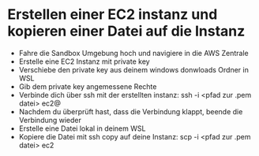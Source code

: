 # Erstellen einer EC2 instanz und kopieren einer Datei auf die Instanz

- Fahre die Sandbox Umgebung hoch und navigiere in die AWS Zentrale
- Erstelle eine EC2 Instanz mit private key
- Verschiebe den private key aus deinem windows donwloads Ordner in WSL
- Gib dem private key angemessene Rechte
- Verbinde dich über ssh mit der erstellten instanz: ssh -i <pfad zur .pem datei> ec2@<public-ip-der-ec2-instanz>
- Nachdem du überprüft hast, dass die Verbindung klappt, beende die Verbindung wieder
- Erstelle eine Datei lokal in deinem WSL
- Kopiere die Datei mit ssh copy auf deine Instanz: scp -i <pfad zur .pem datei> <zu kopierende Datei> ec2
